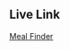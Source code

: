 <h2>Live Link </h2>
<a href="https://mealfinder-simple.netlify.app/" target="_blank">Meal Finder</a>
